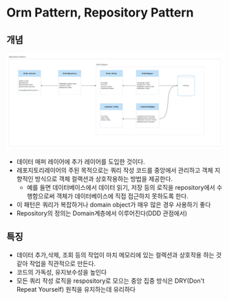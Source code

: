 # Orm Pattern, Repository Pattern

## 개념
![repository_pattern](repository_pattern.png)

- 데이터 매퍼 레이어에 추가 레이어를 도입한 것이다.
- 레포지토리레이어의 주된 목적으로는 쿼리 작성 코드를 중앙에서 관리하고 객체 지향적인 방식으로 객체 컬랙션과 상호작용하는 방법을 제공한다.
  - 예를 들면 데이터베이스에서 데이터 읽기, 저장 등의 로직을 repository에서 수행함으로써 객체가 데이터베이스에 직접 접근하지 못하도록 한다.
- 이 패턴은 쿼리가 복잡하거나 domain object가 매우 많은 경우 사용하기 좋다
- Repository의 정의는 Domain계층에서 이루어진다(DDD 관점에서)

## 특징
- 데이터 추가,삭제, 조회 등의 작업이 마치 메모리에 있는 컬렉션과 상호작용 하는 것 같아 작업을 직관적으로 만든다.
- 코드의 가독성, 유지보수성을 높인다
- 모든 쿼리 작성 로직을 respository로 모으는 중앙 집중 방식은 DRY(Don't Repeat Yourself) 원칙을 유지하는데 유리하다
 